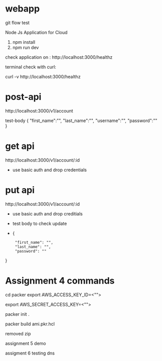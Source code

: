 # webapp
git flow test

Node Js Application for Cloud 


1) npm install
2) npm run dev

check application on : http://localhost:3000/healthz

terminal check with curl:

curl -v http://localhost:3000/healthz

# post-api

http://localhost:3000/v1/account

test-body
 {
    "first_name":"",
    "last_name":"",
    "username":"",
    "password":""  
 }



 # get api 
 http://localhost:3000/v1/account/:id 
- use basic auth and drop credentials 


# put api
http://localhost:3000/v1/account/:id

- use basic auth and drop creditials 
- test body to check update 
-  { 
        
        "first_name": "",
        "last_name": "",
        "password": ""
        
}
# Assignment 4 commands

cd packer 
export AWS_ACCESS_KEY_ID=<"">

export AWS_SECRET_ACCESS_KEY=<"">

packer init .

packer build ami.pkr.hcl    

removed zip

assignment 5 demo 

assigment 6 testing dns